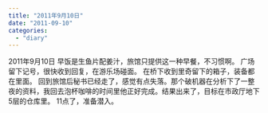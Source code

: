 ```yaml
---
title: "2011年9月10日"
date: "2011-09-10"
categories: 
  - "diary"
---
```


2011年9月10日 早饭是生鱼片配姜汁，旅馆只提供这一种早餐，不习惯啊。 广场留下记号，很快收到回复，在游乐场碰面。 在桥下收到里奇留下的箱子，装备都在里面。 回到旅馆后秘书已经走了，感觉有点失落。那个破机器在分析下了一整夜的资料，我回去泡杯咖啡的时间里他正好完成。结果出来了，目标在市政厅地下5层的仓库里。 11点了，准备潜入。
